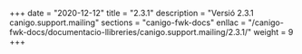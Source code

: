 +++
date        = "2020-12-12"
title       = "2.3.1"
description = "Versió 2.3.1 canigo.support.mailing"
sections    = "canigo-fwk-docs"
enllac		= "/canigo-fwk-docs/documentacio-llibreries/canigo.support.mailing/2.3.1/"
weight		= 9
+++
